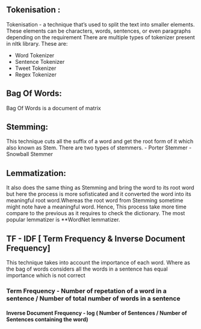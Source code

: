 ## Tokenisation :

Tokenisation - a technique that’s used to split the text into smaller elements. These elements can be characters, words, sentences, or even paragraphs depending on the requirement
There are multiple types of tokenizer present in nltk library. These are:

 - Word Tokenizer
 - Sentence Tokenizer
 - Tweet Tokenizer
 - Regex Tokenizer
 
## Bag Of Words:
Bag Of Words is a document of matrix

## Stemming:
This technique cuts all the suffix of a word and get the root form of it which also known as Stem.
There are two types of stemmers.
       - Porter Stemmer 
       - Snowball Stemmer

## Lemmatization: 
It also does the same thing as Stemming and bring the word to its root word but here the process is more sofisticated and it converted the word into its meaningful root word.Whereas the root word from Stemming sometime might note have a meaningful word. Hence, This process take more time compare to the previous as it requires to check the dictionary. The most popular lemmatizer is  **WordNet lemmatizer. 

## TF - IDF [ Term Frequency & Inverse Document Frequency]

This technique takes into account the importance of each word. Where as the bag of words considers all the words in a sentence has equal importance which is not correct

### Term Frequency - Number of repetation of a word in a sentence / Number of total number of words in a sentence

#### Inverse Document Frequency - log ( Number of Sentences / Number of Sentences containing the word)
